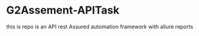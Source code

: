# G2Assement-APITask
this is repo is an API  rest Assured  automation framework with allure reports
